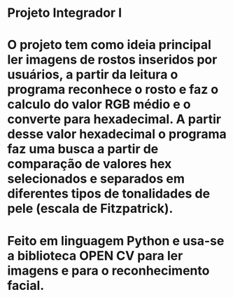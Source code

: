 # Projeto Integrador I
# O projeto tem como ideia principal ler imagens de rostos inseridos por usuários, a partir da leitura o programa reconhece o rosto e faz o calculo do valor RGB médio e o converte para hexadecimal. A partir desse valor hexadecimal o programa faz uma busca a partir de comparação de valores hex selecionados e separados em diferentes tipos de tonalidades de pele (escala de Fitzpatrick).
# Feito em linguagem Python e usa-se a biblioteca OPEN CV para ler imagens e para o reconhecimento facial.
